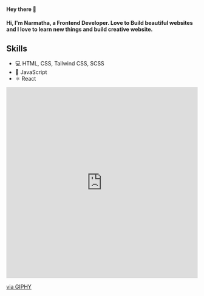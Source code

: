 <h4>Hey there 👋<h4>

<h4>Hi, I'm Narmatha, a Frontend Developer. Love to Build beautiful websites and I love to learn new things and build creative website.<h4>
 
 <h2>Skills</h2>
  <ul>
    <li>💻 HTML, CSS, Tailwind CSS, SCSS </li>
    <li>📱 JavaScript </li>
    <li>⚛ React</li>
  </ul>  
   
<div style="width:100%;height:0;padding-bottom:100%;position:relative;"><iframe src="https://giphy.com/embed/EWqZuU1dEvc3PfWGy6" width="100%" height="100%" style="position:absolute" frameBorder="0" class="giphy-embed" allowFullScreen></iframe></div><p><a href="https://giphy.com/gifs/EWqZuU1dEvc3PfWGy6">via GIPHY</a></p>
